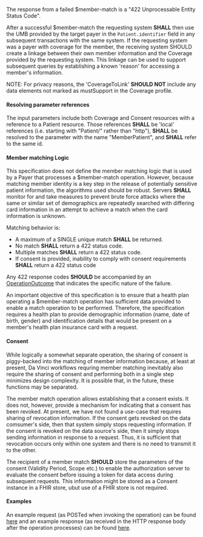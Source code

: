 
The response from a failed $member-match is a "422 Unprocessable Entity Status Code".

After a successful $member-match the requesting system **SHALL** then use the UMB provided by the target payer in the `Patient.identifier` field in any subsequent transactions with the same system.  If the requesting system was a payer with coverage for the member, the receiving system SHOULD create a linkage between their own member information and the Coverage provided by the requesting system.  This linkage can be used to support subsequent queries by establishing a known 'reason' for accessing a member's information.

NOTE: For privacy reasons, the 'CoverageToLink' **SHOULD NOT** include any data elements not marked as mustSupport in the Coverage profile.


#### Resolving parameter references
The input parameters include both Coverage and Consent resources with a reference to a Patient resource.  Those references **SHALL** be 'local' references (i.e. starting with "Patient/" rather than "http"), **SHALL** be resolved to the parameter with the name "MemberPatient", and **SHALL** refer to the same id.

#### Member matching Logic
This specification does not define the member matching logic that is used by a Payer that processes a $member-match operation.  However, because matching member identity is a key step in the release of potentially sensitive patient information, the algorithms used should be robust.  Servers **SHALL** monitor for and take measures to prevent brute force attacks where the same or similar set of demographics are repeatedly searched with differing card information in an attempt to achieve a match when the card information is unknown.

Matching behavior is:

* A maximum of a SINGLE unique match **SHALL** be returned.
* No match **SHALL** return a 422 status code.
* Multiple matches **SHALL** return a 422 status code.
* If consent is provided, inability to comply with consent requirements **SHALL** return a 422 status code

Any 422 response codes **SHOULD** be accompanied by an [OperationOutcome]({{site.data.fhir.path}}operationoutcome.html) that indicates the specific nature of the failure.

An important objective of this specification is to ensure that a health plan operating a $member-match operation has sufficient data provided to enable a match operation to be performed.  Therefore, the specification requires a health plan to provide demographic information (name, date of birth, gender) and identification details that would be present on a member's health plan insurance card with a request.

#### Consent
While logically a somewhat separate operation, the sharing of consent is piggy-backed into the matching of member information because, at least at present, Da Vinci workflows requring member matching inevitably also require the sharing of consent and performing both in a single step minimizes design complexity.  It is possible that, in the future, these functions may be separated.

The member match operation allows establishing that a consent exists.  It does not, however, provide a mechanism for indicating that a consent has been revoked.  At present, we have not found a use-case that requires sharing of revocation information.  If the consent gets revoked on the data comsumer's side, then that system simply stops requesting information.  If the consent is revoked on the data source's side, then it simply stops sending information in response to a request.  Thus, it is sufficient that revocation occurs only within one system and there is no need to transmit it to the other.

The recipient of a member match **SHOULD** store the parameters of the consent (Validity Period, Scope etc.) to enable the authorization server to evaluate the consent before issuing a token for data access during subsequent requests.  This information might be stored as a Consent instance in a FHIR store, ubut use of a FHIR store is not required.

#### Examples
An example request (as POSTed when invoking the operation) can be found [here](Parameters-member-match-in.html) and an example response (as received in the HTTP response body after the operation processes) can be found [here](Parameters-member-match-out.html).